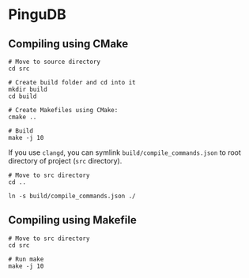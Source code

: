 # PinguDB

## Compiling using CMake

```
# Move to source directory
cd src

# Create build folder and cd into it
mkdir build
cd build

# Create Makefiles using CMake:
cmake ..

# Build
make -j 10
```

If you use `clangd`, you can symlink `build/compile_commands.json` to root 
directory of project (`src` directory).

```
# Move to src directory
cd ..

ln -s build/compile_commands.json ./
```

## Compiling using Makefile

```
# Move to src directory
cd src

# Run make
make -j 10
```
